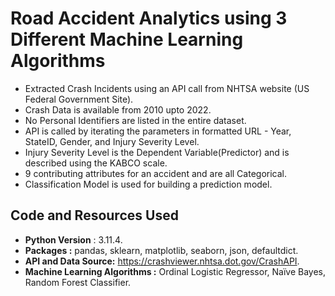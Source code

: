 # Road Accident Analytics using 3 Different Machine Learning Algorithms
* Extracted Crash Incidents using an API call from NHTSA website (US Federal Government Site).
* Crash Data is available from 2010 upto 2022.
* No Personal Identifiers are listed in the entire dataset.
* API is called by iterating the parameters in formatted URL - Year, StateID, Gender, and Injury Severity Level.
* Injury Severity Level is the Dependent Variable(Predictor) and is described using the KABCO scale.
* 9 contributing attributes for an accident and are all Categorical.
* Classification Model is used for building a prediction model.

## Code and Resources Used
* **Python Version** : 3.11.4.
* **Packages :** pandas, sklearn, matplotlib, seaborn, json, defaultdict.
* **API and Data Source:** https://crashviewer.nhtsa.dot.gov/CrashAPI.
* **Machine Learning Algorithms :** Ordinal Logistic Regressor, Naïve Bayes, Random Forest Classifier.
